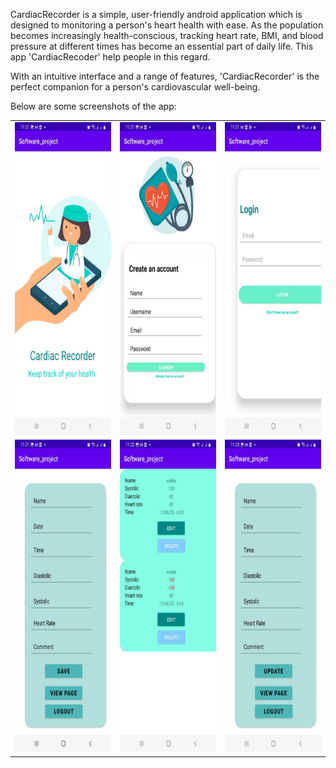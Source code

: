 CardiacRecorder is a simple, user-friendly android application which is designed to monitoring  a person's heart health with ease.
As the population becomes increasingly health-conscious, tracking heart rate, BMI, and blood pressure at different times has become an essential part of daily life. This app 'CardiacRecoder' help people in this regard.

With an intuitive interface and a range of features, 'CardiacRecorder' is the perfect companion for a person's cardiovascular well-being.

Below are some screenshots of the app:
<table>
<tr>
 <td> <img src="https://github.com/anisa-walida/CardiacRecorder/blob/1cb6c081c13449d64642112c08d2a12aa8b96f5a/MainActivity.jpeg" alt="Image 1" style="width:200px;height:500px;"> </td>
 <td> <img src="https://github.com/anisa-walida/CardiacRecorder/blob/1cb6c081c13449d64642112c08d2a12aa8b96f5a/SignUp.jpeg" alt="Image 2" style="width:200px;height:500px;"> </td>
  <td> <img src="https://github.com/anisa-walida/CardiacRecorder/blob/1cb6c081c13449d64642112c08d2a12aa8b96f5a/Login.jpeg" alt="Image 2" style="width:200px;height:500px;"> </td>

  
 
</tr>
<tr>
  <td> <img src="https://github.com/anisa-walida/CardiacRecorder/blob/1cb6c081c13449d64642112c08d2a12aa8b96f5a/Insert_page.jpeg" alt="Image 2" style="width:200px;height:500px;"> </td>
  <td> <img src="https://github.com/anisa-walida/CardiacRecorder/blob/1cb6c081c13449d64642112c08d2a12aa8b96f5a/View_page.jpeg" alt="Image 2" style="width:200px;height:500px;"> </td>
  <td> <img src="https://github.com/anisa-walida/CardiacRecorder/blob/1cb6c081c13449d64642112c08d2a12aa8b96f5a/Update_page.jpeg" alt="Image 2" style="width:200px;height:500px;"> </td>
</tr>
</table>

